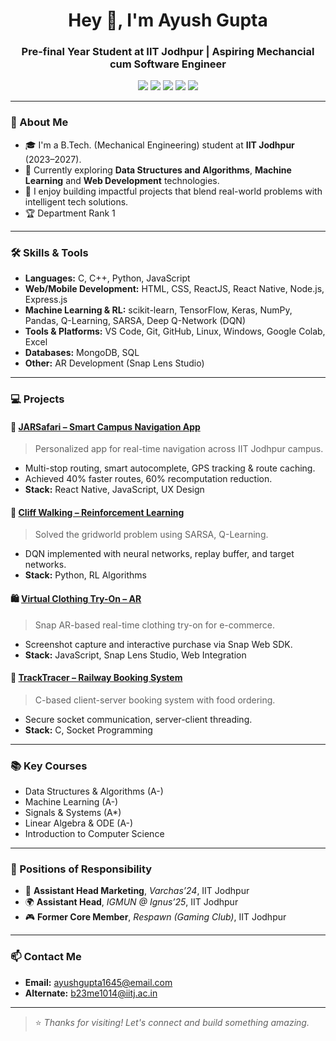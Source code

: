 <h1 align="center">Hey 👋, I'm Ayush Gupta</h1>
<h3 align="center">Pre-final Year Student at IIT Jodhpur | Aspiring Mechancial cum Software Engineer</h3>

<p align="center">
  <a href="https://www.linkedin.com/in/ayush-gupta-93253328/" target="_blank"><img src="https://img.shields.io/badge/LinkedIn-Connect-blue?style=flat&logo=linkedin" /></a>
  <a href="https://github.com/ayushgupta67" target="_blank"><img src="https://img.shields.io/badge/GitHub-ayushgupta67-black?style=flat&logo=github" /></a>
  <a href="mailto:ayushgupta1645@email.com"><img src="https://img.shields.io/badge/Primary Email-ayushgupta1645@email.com-red?style=flat&logo=gmail" /></a>
  <a href="mailto:b23me1014@iitj.ac.in"><img src="https://img.shields.io/badge/Secondary Email-b23me1014@iitj.ac.in-red?style=flat&logo=gmail" /></a>
  <a href="https://leetcode.com/u/ayushgupta1645/" target="_blank"><img src="https://img.shields.io/badge/LeetCode-ayushgupta1645-orange?style=flat&logo=leetcode" /></a>
</p>

---

### 🚀 About Me
- 🎓 I'm a B.Tech. (Mechanical Engineering) student at **IIT Jodhpur** (2023–2027).
- 🔭 Currently exploring **Data Structures and Algorithms**, **Machine Learning** and **Web Development** technologies.
- 🧠 I enjoy building impactful projects that blend real-world problems with intelligent tech solutions.
- 🏆 Department Rank 1

---

### 🛠️ Skills & Tools

- **Languages:** C, C++, Python, JavaScript  
- **Web/Mobile Development:** HTML, CSS, ReactJS, React Native, Node.js, Express.js  
- **Machine Learning & RL:** scikit-learn, TensorFlow, Keras, NumPy, Pandas, Q-Learning, SARSA, Deep Q-Network (DQN)  
- **Tools & Platforms:** VS Code, Git, GitHub, Linux, Windows, Google Colab, Excel  
- **Databases:** MongoDB, SQL  
- **Other:** AR Development (Snap Lens Studio)


---

### 💻 Projects

#### 🧭 [JARSafari – Smart Campus Navigation App](https://github.com/ayushgupta67/JARSafari)
> Personalized app for real-time navigation across IIT Jodhpur campus.
- Multi-stop routing, smart autocomplete, GPS tracking & route caching.
- Achieved 40% faster routes, 60% recomputation reduction.
- **Stack:** React Native, JavaScript, UX Design

#### 🧠 [Cliff Walking – Reinforcement Learning](https://github.com/ayushgupta67/Cliffwalking)
> Solved the gridworld problem using SARSA, Q-Learning.
- DQN implemented with neural networks, replay buffer, and target networks.
- **Stack:** Python, RL Algorithms

#### 🛍️ [Virtual Clothing Try-On – AR](https://github.com/ayushgupta67/ArProject)
> Snap AR-based real-time clothing try-on for e-commerce.
- Screenshot capture and interactive purchase via Snap Web SDK.
- **Stack:** JavaScript, Snap Lens Studio, Web Integration

#### 🚉 [TrackTracer – Railway Booking System](https://github.com/ayushgupta67/tracktracer)
> C-based client-server booking system with food ordering.
- Secure socket communication, server-client threading.
- **Stack:** C, Socket Programming

---

### 📚 Key Courses
- Data Structures & Algorithms (A-)
- Machine Learning (A-)
- Signals & Systems (A*)
- Linear Algebra & ODE (A-)
- Introduction to Computer Science

---

### 🎯 Positions of Responsibility
- 🏅 **Assistant Head Marketing**, *Varchas’24*, IIT Jodhpur  
- 🌍 **Assistant Head**, *IGMUN @ Ignus’25*, IIT Jodhpur  
- 🎮 **Former Core Member**, *Respawn (Gaming Club)*, IIT Jodhpur
---

### 📫 Contact Me
- **Email:** [ayushgupta1645@email.com](mailto:ayushgupta1645@email.com)
- **Alternate:** [b23me1014@iitj.ac.in](mailto:b23me1014@iitj.ac.in)

---


> ⭐ *Thanks for visiting! Let's connect and build something amazing.*  
